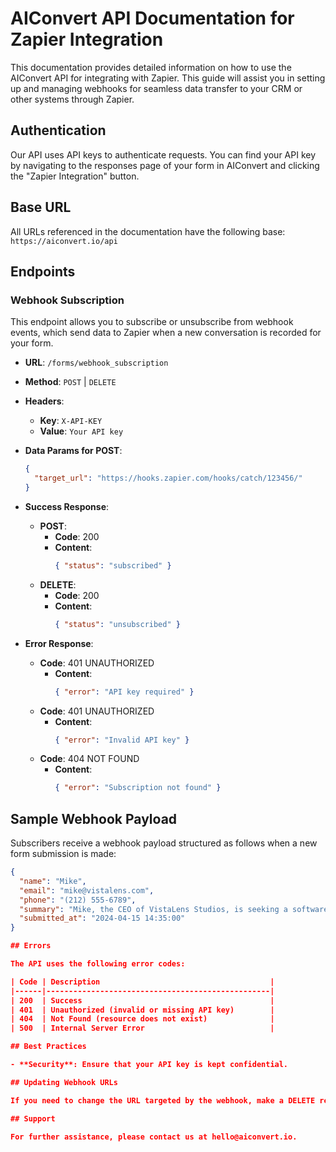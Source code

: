 # AIConvert API Documentation for Zapier Integration

This documentation provides detailed information on how to use the AIConvert API for integrating with Zapier. This guide will assist you in setting up and managing webhooks for seamless data transfer to your CRM or other systems through Zapier.

## Authentication

Our API uses API keys to authenticate requests. You can find your API key by navigating to the responses page of your form in AIConvert and clicking the "Zapier Integration" button.

## Base URL

All URLs referenced in the documentation have the following base:
`https://aiconvert.io/api`

## Endpoints

### Webhook Subscription

This endpoint allows you to subscribe or unsubscribe from webhook events, which send data to Zapier when a new conversation is recorded for your form.

- **URL**: `/forms/webhook_subscription`
- **Method**: `POST` | `DELETE`
- **Headers**:
  - **Key**: `X-API-KEY`
  - **Value**: `Your API key`
- **Data Params for POST**:
  ```json
  {
    "target_url": "https://hooks.zapier.com/hooks/catch/123456/"
  }
- **Success Response**:
  - **POST**:
    - **Code**: 200
    - **Content**: 
      ```json
      { "status": "subscribed" }
      ```
  - **DELETE**:
    - **Code**: 200
    - **Content**: 
      ```json
      { "status": "unsubscribed" }
      ```

- **Error Response**:
  - **Code**: 401 UNAUTHORIZED
    - **Content**: 
      ```json
      { "error": "API key required" }
      ```
  - **Code**: 401 UNAUTHORIZED
    - **Content**: 
      ```json
      { "error": "Invalid API key" }
      ```
  - **Code**: 404 NOT FOUND
    - **Content**: 
      ```json
      { "error": "Subscription not found" }
      ```

## Sample Webhook Payload

Subscribers receive a webhook payload structured as follows when a new form submission is made:

```json
{
  "name": "Mike",
  "email": "mike@vistalens.com",
  "phone": "(212) 555-6789",
  "summary": "Mike, the CEO of VistaLens Studios, is seeking a software solution to efficiently manage, edit, and deliver high-resolution images for their commercial photography projects. The current workflow challenges are impacting their turnaround times and business profitability. The ideal software would be a simple integrated solution with advanced image editing, efficient digital asset management, and seamless client gallery integration. The budget allocated for the project is $75,000 to $150,000, and the decision-makers are Mike and the studio manager.",
  "submitted_at": "2024-04-15 14:35:00"
}

## Errors

The API uses the following error codes:

| Code | Description                                      |
|------|--------------------------------------------------|
| 200  | Success                                          |
| 401  | Unauthorized (invalid or missing API key)        |
| 404  | Not Found (resource does not exist)              |
| 500  | Internal Server Error                            |

## Best Practices

- **Security**: Ensure that your API key is kept confidential.

## Updating Webhook URLs

If you need to change the URL targeted by the webhook, make a DELETE request followed by a POST request with the new URL as the target_url parameter.

## Support

For further assistance, please contact us at hello@aiconvert.io.
